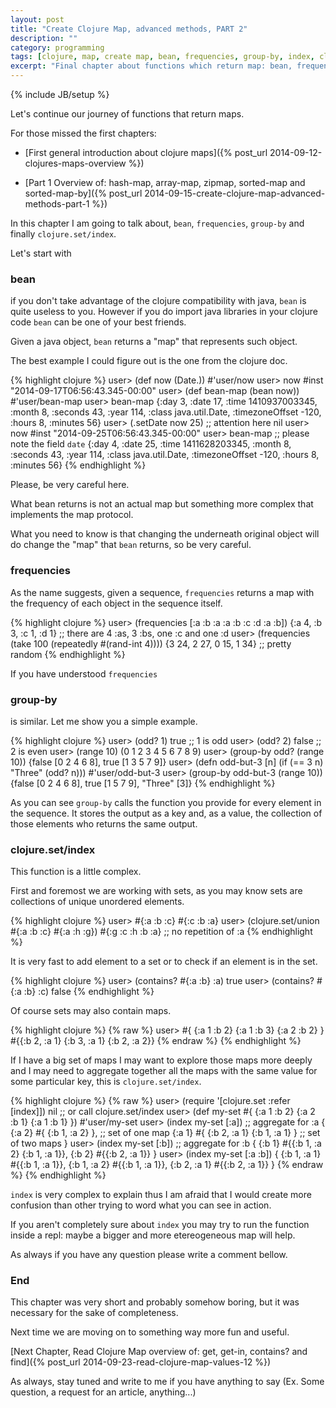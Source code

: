 ```yaml
---
layout: post
title: "Create Clojure Map, advanced methods, PART 2"
description: ""
category: programming
tags: [clojure, map, create map, bean, frequencies, group-by, index, clojure.set/index]
excerpt: "Final chapter about functions which return map: bean, frequencies, group-by and clojure.set/index ."
---
```

{% include JB/setup %}

Let's continue our journey of functions that return maps.

For those missed the first chapters:

*   [First general introduction about clojure maps]({% post_url 2014-09-12-clojures-maps-overview %})

*   [Part 1 Overview of: hash-map, array-map, zipmap, sorted-map and sorted-map-by]({% post_url 2014-09-15-create-clojure-map-advanced-methods-part-1 %})

In this chapter I am going to talk about, `bean`, `frequencies`, `group-by` and finally `clojure.set/index`.

Let's start with

### bean

if you don't take advantage of the clojure compatibility with java, `bean` is quite useless to you. However if you do import java libraries in your clojure code `bean` can be one of your best friends.

Given a java object, `bean` returns a "map" that represents such object.

The best example I could figure out is the one from the clojure doc.

{% highlight clojure %}
user> (def now (Date.))
#'user/now
user> now
#inst "2014-09-17T06:56:43.345-00:00"
user> (def bean-map (bean now))
#'user/bean-map
user> bean-map
{:day 3, :date 17, :time 1410937003345, :month 8, :seconds 43, :year 114, :class java.util.Date, :timezoneOffset -120, :hours 8, :minutes 56}
user> (.setDate now 25) ;; attention here
nil
user> now
#inst "2014-09-25T06:56:43.345-00:00"
user> bean-map ;; please note the field `date`
{:day 4, :date 25, :time 1411628203345, :month 8, :seconds 43, :year 114, :class java.util.Date, :timezoneOffset -120, :hours 8, :minutes 56}
{% endhighlight %}

Please, be very careful here.

What bean returns is not an actual map but something more complex that implements the map protocol.

What you need to know is that changing the underneath original object will do change the "map" that `bean` returns, so be very careful.

### frequencies

As the name suggests, given a sequence, `frequencies` returns a map with the frequency of each object in the sequence itself.

{% highlight clojure %}
user> (frequencies [:a :b :a :a :b :c :d :a :b])
{:a 4, :b 3, :c 1, :d 1} ;; there are 4 :as, 3 :bs, one :c and one :d
user> (frequencies (take 100 (repeatedly #(rand-int 4))))
{3 24, 2 27, 0 15, 1 34} ;; pretty random
{% endhighlight %}

If you have understood `frequencies`

### group-by

is similar. Let me show you a simple example.

{% highlight clojure %}
user> (odd? 1)
true ;; 1 is odd
user> (odd? 2)
false ;; 2 is even
user> (range 10)
(0 1 2 3 4 5 6 7 8 9)
user> (group-by odd? (range 10))
{false [0 2 4 6 8], true [1 3 5 7 9]}
user> (defn odd-but-3 [n]
	(if (== 3 n)
		"Three"
		(odd? n)))
#'user/odd-but-3
user> (group-by odd-but-3 (range 10))
{false [0 2 4 6 8], true [1 5 7 9], "Three" [3]}
{% endhighlight %}

As you can see `group-by` calls the function you provide for every element in the sequence. It stores the output as a key and, as a value, the collection of those elements who returns the same output.

### clojure.set/index

This function is a little complex.

First and foremost we are working with sets, as you may know sets are collections of unique unordered elements.

{% highlight clojure %}
user> #{:a :b :c}
#{:c :b :a}
user> (clojure.set/union #{:a :b :c} #{:a :h :g})
#{:g :c :h :b :a} ;; no repetition of :a
{% endhighlight %}

It is very fast to add element to a set or to check if an element is in the set.

{% highlight clojure %}
user> (contains? #{:a :b} :a)
true
user> (contains? #{:a :b} :c)
false
{% endhighlight %}

Of course sets may also contain maps.

{% highlight clojure %}
{% raw %}
user> #{ {:a 1 :b 2} {:a 1 :b 3} {:a 2 :b 2} }
#{{:b 2, :a 1} {:b 3, :a 1} {:b 2, :a 2}}
{% endraw %}
{% endhighlight %}

If I have a big set of maps I may want to explore those maps more deeply and I may need to aggregate together all the maps with the same value for some particular key, this is `clojure.set/index`.

{% highlight clojure %}
{% raw %}
user> (require '[clojure.set :refer [index]])
nil ;; or call clojure.set/index
user> (def my-set #{ {:a 1 :b 2} {:a 2 :b 1} {:a 1 :b 1} })
#'user/my-set
user> (index my-set [:a]) ;; aggregate for :a
{
 {:a 2} #{ {:b 1, :a 2} }, ;; set of one map
 {:a 1} #{ {:b 2, :a 1} {:b 1, :a 1} } ;; set of two maps
}
user> (index my-set [:b]) ;; aggregate for :b
{
 {:b 1} #{{:b 1, :a 2} {:b 1, :a 1}},
 {:b 2} #{{:b 2, :a 1}}
}
user> (index my-set [:a :b])
{
 {:b 1, :a 1} #{{:b 1, :a 1}},
 {:b 1, :a 2} #{{:b 1, :a 1}},
 {:b 2, :a 1} #{{:b 2, :a 1}}
}
{% endraw %}
{% endhighlight %}

`index` is very complex to explain thus I am afraid that I would create more confusion than other trying to word what you can see in action.

If you aren't completely sure about `index` you may try to run the function inside a repl: maybe a bigger and more etereogeneous map will help.

As always if you have any question please write a comment bellow.

### End

This chapter was very short and probably somehow boring, but it was necessary for the sake of completeness.

Next time we are moving on to something way more fun and useful.

[Next Chapter, Read Clojure Map overview of: get, get-in, contains? and find]({% post_url 2014-09-23-read-clojure-map-values-12 %})

As always, stay tuned and write to me if you have anything to say (Ex. Some question, a request for an article, anything...)

